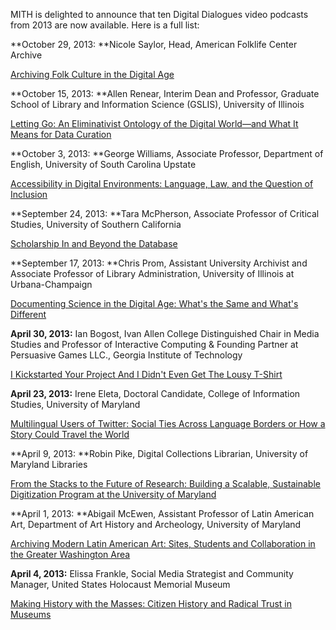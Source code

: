 MITH is delighted to announce that ten Digital Dialogues video podcasts from 2013 are now available. Here is a full list:

**October 29, 2013: **Nicole Saylor, Head, American Folklife Center Archive

[Archiving Folk Culture in the Digital Age](http://mith.umd.edu/dialogues/nicole-saylor-archiving-folk-culture/)

**October 15, 2013: **Allen Renear, Interim Dean and Professor, Graduate School of Library and Information Science (GSLIS), University of Illinois

[Letting Go: An Eliminativist Ontology of the Digital World—and What It Means for Data Curation](http://mith.umd.edu/dialogues/allen-renear-letting-go-eliminativist-ontology-digital-world-means-data-curation/)

**October 3, 2013: **George Williams, Associate Professor, Department of English, University of South Carolina Upstate

[Accessibility in Digital Environments: Language, Law, and the Question of Inclusion](http://mith.umd.edu/dialogues/george-williams-accessibility-digital-environments-language-law-question-inclusion/)

**September 24, 2013: **Tara McPherson, Associate Professor of Critical Studies, University of Southern California

[Scholarship In and Beyond the Database](http://mith.umd.edu/dialogues/tara-mcpherson-scholarship-beyond-database/)

**September 17, 2013: **Chris Prom, Assistant University Archivist and Associate Professor of Library Administration, University of Illinois at Urbana-Champaign

[Documenting Science in the Digital Age: What's the Same and What's Different](http://mith.umd.edu/dialogues/chris-prom-documenting-science-digital-age-whats-whats-different/)

**April 30, 2013:** Ian Bogost, Ivan Allen College Distinguished Chair in Media Studies and Professor of Interactive Computing & Founding Partner at Persuasive Games LLC., Georgia Institute of Technology

[I Kickstarted Your Project And I Didn't Even Get The Lousy T-Shirt](http://mith.umd.edu/dialogues/i-kickstarted-your-project-and-i-didnt-even-get-the-lousy-t-shirt/)

**April 23, 2013:** Irene Eleta, Doctoral Candidate, College of Information Studies, University of Maryland

[Multilingual Users of Twitter: Social Ties Across Language Borders or How a Story Could Travel the World](http://mith.umd.edu/dialogues/irene-eleta-multilingual-users-of-twitter-social-ties-across-language-borders-or-how-a-story-could-travel-the-world/)

**April 9, 2013: **Robin Pike, Digital Collections Librarian, University of Maryland Libraries

[From the Stacks to the Future of Research: Building a Scalable, Sustainable Digitization Program at the University of Maryland](http://mith.umd.edu/dialogues/from-the-stacks-to-the-future-of-research-building-a-scalable-sustainable-digitization-program-at-the-university-of-maryland/)

**April 1, 2013: **Abigail McEwen, Assistant Professor of Latin American Art, Department of Art History and Archeology, University of Maryland

[Archiving Modern Latin American Art: Sites, Students and Collaboration in the Greater Washington Area](http://mith.umd.edu/dialogues/archiving-modern-latin-american-art-sites-students-and-collaboration-in-the-greater-washington-area/)

**April 4, 2013:** Elissa Frankle, Social Media Strategist and Community Manager, United States Holocaust Memorial Museum

[Making History with the Masses: Citizen History and Radical Trust in Museums](http://mith.umd.edu/dialogues/making-history-with-the-masses-citizen-history-and-radical-trust-in-museums/)